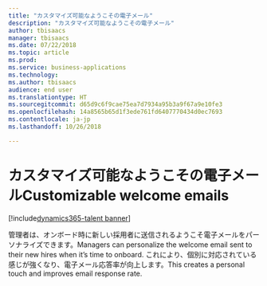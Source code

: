 ```yaml
---
title: "カスタマイズ可能なようこその電子メール"
description: "カスタマイズ可能なようこその電子メール"
author: tbisaacs
manager: tbisaacs
ms.date: 07/22/2018
ms.topic: article
ms.prod: 
ms.service: business-applications
ms.technology: 
ms.author: tbisaacs
audience: end user
ms.translationtype: HT
ms.sourcegitcommit: d65d9c6f9cae75ea7d7934a95b3a9f67a9e10fe3
ms.openlocfilehash: 14a8565b65d1f3ede761fd6407770434d0ec7693
ms.contentlocale: ja-jp
ms.lasthandoff: 10/26/2018

---
```

#  <a name="customizable-welcome-emails"></a><span data-ttu-id="3b60b-103">カスタマイズ可能なようこその電子メール</span><span class="sxs-lookup"><span data-stu-id="3b60b-103">Customizable welcome emails</span></span>

[!include[dynamics365-talent banner](../../includes/dynamics365-talent.md)]




<span data-ttu-id="3b60b-104">管理者は、オンボード時に新しい採用者に送信されるようこそ電子メールをパーソナライズできます。</span><span class="sxs-lookup"><span data-stu-id="3b60b-104">Managers can personalize the welcome email sent to their new hires when it’s time to onboard.</span></span> <span data-ttu-id="3b60b-105">これにより、個別に対応されている感じが強くなり、電子メール応答率が向上します。</span><span class="sxs-lookup"><span data-stu-id="3b60b-105">This creates a personal touch and improves email response rate.</span></span>


